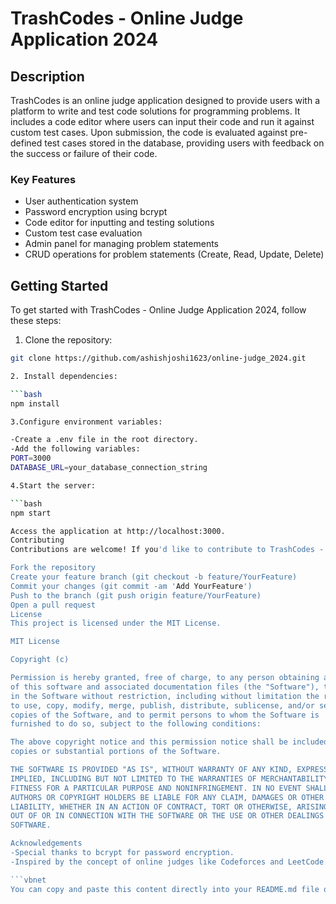 # TrashCodes - Online Judge Application 2024

## Description

TrashCodes is an online judge application designed to provide users with a platform to write and test code solutions for programming problems. It includes a code editor where users can input their code and run it against custom test cases. Upon submission, the code is evaluated against pre-defined test cases stored in the database, providing users with feedback on the success or failure of their code.

### Key Features

- User authentication system
- Password encryption using bcrypt
- Code editor for inputting and testing solutions
- Custom test case evaluation
- Admin panel for managing problem statements
- CRUD operations for problem statements (Create, Read, Update, Delete)

## Getting Started

To get started with TrashCodes - Online Judge Application 2024, follow these steps:

1. Clone the repository:

```bash
git clone https://github.com/ashishjoshi1623/online-judge_2024.git

2. Install dependencies:

```bash
npm install

3.Configure environment variables:

-Create a .env file in the root directory.
-Add the following variables:
PORT=3000
DATABASE_URL=your_database_connection_string

4.Start the server:

```bash
npm start

Access the application at http://localhost:3000.
Contributing
Contributions are welcome! If you'd like to contribute to TrashCodes - Online Judge Application 2024, please follow these steps:

Fork the repository
Create your feature branch (git checkout -b feature/YourFeature)
Commit your changes (git commit -am 'Add YourFeature')
Push to the branch (git push origin feature/YourFeature)
Open a pull request
License
This project is licensed under the MIT License.

MIT License

Copyright (c)

Permission is hereby granted, free of charge, to any person obtaining a copy
of this software and associated documentation files (the "Software"), to deal
in the Software without restriction, including without limitation the rights
to use, copy, modify, merge, publish, distribute, sublicense, and/or sell
copies of the Software, and to permit persons to whom the Software is
furnished to do so, subject to the following conditions:

The above copyright notice and this permission notice shall be included in all
copies or substantial portions of the Software.

THE SOFTWARE IS PROVIDED "AS IS", WITHOUT WARRANTY OF ANY KIND, EXPRESS OR
IMPLIED, INCLUDING BUT NOT LIMITED TO THE WARRANTIES OF MERCHANTABILITY,
FITNESS FOR A PARTICULAR PURPOSE AND NONINFRINGEMENT. IN NO EVENT SHALL THE
AUTHORS OR COPYRIGHT HOLDERS BE LIABLE FOR ANY CLAIM, DAMAGES OR OTHER
LIABILITY, WHETHER IN AN ACTION OF CONTRACT, TORT OR OTHERWISE, ARISING FROM,
OUT OF OR IN CONNECTION WITH THE SOFTWARE OR THE USE OR OTHER DEALINGS IN THE
SOFTWARE.

Acknowledgements
-Special thanks to bcrypt for password encryption.
-Inspired by the concept of online judges like Codeforces and LeetCode.

```vbnet
You can copy and paste this content directly into your README.md file on GitHub. Make sure to replace placeholder information such as the logo URL and database connection string with your actual project details. Additionally, remember to create a `LICENSE` file in your repository root directory and copy the license text into it.

